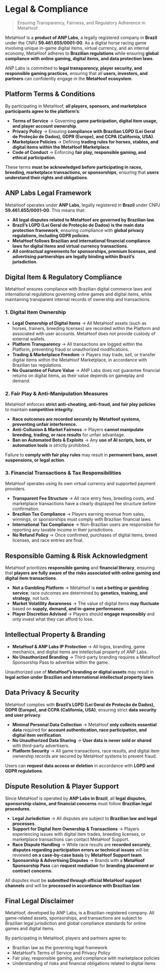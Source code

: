 # Legal & Compliance

> Ensuring Transparency, Fairness, and Regulatory Adherence in MetaHoof

MetaHoof is a **product of ANP Labs**, a legally registered company in **Brazil** under the CNPJ **59.461.655/0001-00**. As a digital horse racing game involving unique in-game digital items, virtual currency, and an internal economy, MetaHoof adheres to **Brazilian regulations** while ensuring **global compliance with online gaming, digital items, and data protection laws**.

ANP Labs is committed to **legal transparency, player security, and responsible gaming practices**, ensuring that all **users, investors, and partners** can confidently engage in the **MetaHoof ecosystem**.

## Platform Terms & Conditions

By participating in MetaHoof, **all players, sponsors, and marketplace participants agree to the platform’s**:

- **Terms of Service** → Governing **game participation, digital item usage, and player account ownership**.
- **Privacy Policy** → Ensuring **compliance with Brazilian LGPD (Lei Geral de Proteção de Dados), GDPR (Europe), and CCPA (California, USA)**.
- **Marketplace Policies** → Defining **trading rules for horses, stables, and digital items within the MetaHoof Marketplace**.
- **Code of Conduct** → Enforcing **fair play, responsible gaming, and ethical participation**.

These terms **must be acknowledged before participating in races, breeding, marketplace transactions, or sponsorships**,
ensuring that **users understand their rights and obligations**.

## ANP Labs Legal Framework

MetaHoof operates under **ANP Labs**, legally registered in **Brazil** under CNPJ **59.461.655/0001-00**. This means that:

- **All legal disputes related to MetaHoof are governed by Brazilian law**.
- **Brazil’s LGPD (Lei Geral de Proteção de Dados) is the main data protection framework**, ensuring compliance with **global privacy regulations, including GDPR policies**.
- **MetaHoof follows Brazilian and international financial compliance laws for digital items and virtual currency transactions**.
- **All contractual agreements for sponsorships, premium licenses, and advertising partnerships are legally binding within Brazil’s jurisdiction**.

## Digital Item & Regulatory Compliance

MetaHoof ensures compliance with Brazilian digital commerce laws and international regulations governing online games and digital items, while maintaining transparent internal records of ownership and transactions.

### **1. Digital Item Ownership**
- **Legal Ownership of Digital Items** → All MetaHoof assets (such as horses, trainers, breeding licenses) are recorded within the Platform and associated with user accounts. MetaHoof does not provide custody of external wallets.
- **Platform Transparency** → All transactions are logged within the Platform, preventing fraud or unauthorized modifications.
- **Trading & Marketplace Freedom** → Players may trade, sell, or transfer digital items within the MetaHoof Marketplace, in accordance with Brazilian tax regulations.
- **No Guarantee of Future Value** → ANP Labs does not guarantee financial returns on digital items, as their value depends on gameplay and demand.

### **2. Fair Play & Anti-Manipulation Measures**

MetaHoof enforces **strict anti-cheating, anti-fraud, and fair play policies** to maintain **competitive integrity**.

- **Race outcomes are recorded securely by MetaHoof systems, preventing unfair interference.**
- **Anti-Collusion & Market Fairness** → Players **cannot manipulate breeding, trading, or race results** for unfair advantage.
- **Ban on Automated Bots & Exploits** → Any **use of AI scripts, bots, or automation tools** is strictly prohibited.

Failure to **comply with fair play rules** may result in **permanent bans, asset suspensions, or legal action**.

### **3. Financial Transactions & Tax Responsibilities**

MetaHoof operates using its own virtual currency and supported payment providers.

- **Transparent Fee Structure** → All race entry fees, breeding costs, and marketplace transactions have a clearly displayed fee structure before confirmation.
- **Brazilian Tax Compliance** → Players earning revenue from sales, winnings, or sponsorships must comply with Brazilian financial laws.
- **International Tax Compliance** → Non-Brazilian users are responsible for reporting any taxable income in their jurisdictions.
- **No Refund Policy** → Once confirmed, purchases of digital items, breed licenses, and race entries are final.

## Responsible Gaming & Risk Acknowledgment

MetaHoof prioritizes **responsible gaming** and **financial literacy**, ensuring that **players are fully aware of the risks associated with online gaming and digital item transactions**.

- **Not a Gambling Platform** → MetaHoof is **not a betting or gambling service**; race outcomes are determined by **genetics, training, and strategy**, not luck.
- **Market Volatility Awareness** → The value of digital items **may fluctuate** based on **supply, demand, and in-game performance**.
- **Player Discretion Advised** → Players should **engage responsibly** and only invest what they can afford to lose.

## Intellectual Property & Branding

- **MetaHoof & ANP Labs IP Protection** → All logos, branding, game mechanics, and digital items are intellectual property of ANP Labs.
- **No Unauthorized Branding** → Third-party branding requires a MetaHoof Sponsorship Pass to advertise within the game.

Unauthorized use of **MetaHoof’s branding or digital assets** may result in **legal action under Brazilian and international intellectual property laws**.

## Data Privacy & Security

MetaHoof complies with **Brazil’s LGPD (Lei Geral de Proteção de Dados), GDPR (Europe), and CCPA (California, USA)**,
ensuring strict **data security and user privacy**.

- **Minimal Personal Data Collection** → MetaHoof **only collects essential data** required for **account authentication, race participation, and digital item verification**.
- **No Unauthorized Data Sharing** → **User data is never sold or shared** with third-party advertisers.
- **Platform Security** → All game transactions, race results, and digital item ownership records are secured by MetaHoof systems to prevent fraud.

Users can **request data access or deletion** in accordance with **LGPD and GDPR regulations**.

## Dispute Resolution & Player Support

Since MetaHoof is operated by **ANP Labs in Brazil**, all **legal disputes, sponsorship claims, and financial concerns** must follow **Brazilian legal procedures**.

- **Legal Jurisdiction** → All disputes are subject to **Brazilian law and legal processes**.
- **Support for Digital Item Ownership & Transactions** → Players experiencing issues with digital item trades, breeding licenses, or marketplace transactions can contact MetaHoof Support.
- **Race Dispute Handling** → While race results are **recorded securely**, **disputes regarding participation errors or technical issues** will be reviewed **on a case-by-case basis** by **MetaHoof Support team**.
- **Sponsorship & Advertising Disputes** → Brands with a **MetaHoof Sponsorship Pass** can **request mediation** for **branding placement or contract concerns**.

All disputes must be **submitted through official MetaHoof support channels** and will be **processed in accordance with Brazilian law**.

## Final Legal Disclaimer

MetaHoof, developed by ANP Labs, is a Brazilian-registered company. All game-related assets, sponsorships, and transactions are subject to Brazilian legal jurisdiction and global compliance standards for online games and digital items.

By participating in MetaHoof, players and partners agree to:
- Brazilian law as the governing legal framework
- MetaHoof’s Terms of Service and Privacy Policy
- Fair play, responsible gaming, and compliance with marketplace policies
- Understanding of risks and financial obligations related to digital items
